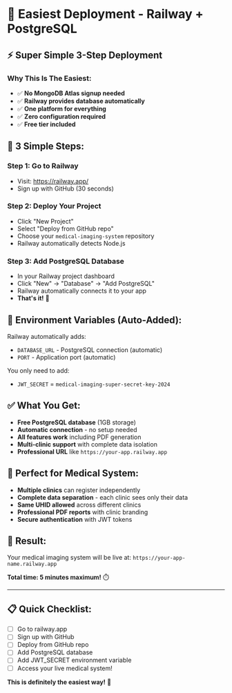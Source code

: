 # 🚀 Easiest Deployment - Railway + PostgreSQL

## ⚡ **Super Simple 3-Step Deployment**

### **Why This Is The Easiest:**
- ✅ **No MongoDB Atlas signup needed**
- ✅ **Railway provides database automatically**
- ✅ **One platform for everything**
- ✅ **Zero configuration required**
- ✅ **Free tier included**

## 🎯 **3 Simple Steps:**

### **Step 1: Go to Railway**
- Visit: https://railway.app/
- Sign up with GitHub (30 seconds)

### **Step 2: Deploy Your Project**
- Click "New Project"
- Select "Deploy from GitHub repo"
- Choose your `medical-imaging-system` repository
- Railway automatically detects Node.js

### **Step 3: Add PostgreSQL Database**
- In your Railway project dashboard
- Click "New" → "Database" → "Add PostgreSQL"
- Railway automatically connects it to your app
- **That's it!** 🎉

## 🔧 **Environment Variables (Auto-Added):**

Railway automatically adds:
- `DATABASE_URL` - PostgreSQL connection (automatic)
- `PORT` - Application port (automatic)

You only need to add:
- `JWT_SECRET` = `medical-imaging-super-secret-key-2024`

## ✅ **What You Get:**

- **Free PostgreSQL database** (1GB storage)
- **Automatic connection** - no setup needed
- **All features work** including PDF generation
- **Multi-clinic support** with complete data isolation
- **Professional URL** like `https://your-app.railway.app`

## 🏥 **Perfect for Medical System:**

- **Multiple clinics** can register independently
- **Complete data separation** - each clinic sees only their data
- **Same UHID allowed** across different clinics
- **Professional PDF reports** with clinic branding
- **Secure authentication** with JWT tokens

## 🎉 **Result:**

Your medical imaging system will be live at:
`https://your-app-name.railway.app`

**Total time: 5 minutes maximum!** ⏱️

---

## 📋 **Quick Checklist:**

- [ ] Go to railway.app
- [ ] Sign up with GitHub
- [ ] Deploy from GitHub repo
- [ ] Add PostgreSQL database
- [ ] Add JWT_SECRET environment variable
- [ ] Access your live medical system!

**This is definitely the easiest way!** 🚀